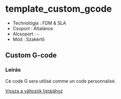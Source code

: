# template\_custom\_gcode

* Technológia : FDM & SLA
* Csoport : Általános
* Alcsoport : -
* Mód : Szakértő

## Custom G-code

### Leírás

Ce code G sera utilisé comme un code personnalisé.

[Vissza a változók listájához](/)

